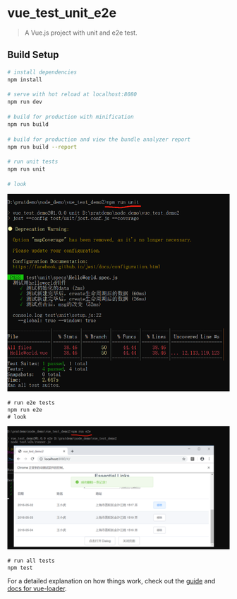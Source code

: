 # vue_test_unit_e2e

> A Vue.js project with unit and e2e test.

## Build Setup

``` bash
# install dependencies
npm install

# serve with hot reload at localhost:8080
npm run dev

# build for production with minification
npm run build

# build for production and view the bundle analyzer report
npm run build --report

# run unit tests
npm run unit

# look
```
!['unit'](https://github.com/banana618859/vue_test_unit_e2e/blob/master/src/assets/looka.jpg)

```
# run e2e tests
npm run e2e
# look
```
!['e2e'](https://github.com/banana618859/vue_test_unit_e2e/blob/master/src/assets/e2e.jpg)

```
# run all tests
npm test
```

For a detailed explanation on how things work, check out the [guide](http://vuejs-templates.github.io/webpack/) and [docs for vue-loader](http://vuejs.github.io/vue-loader).
